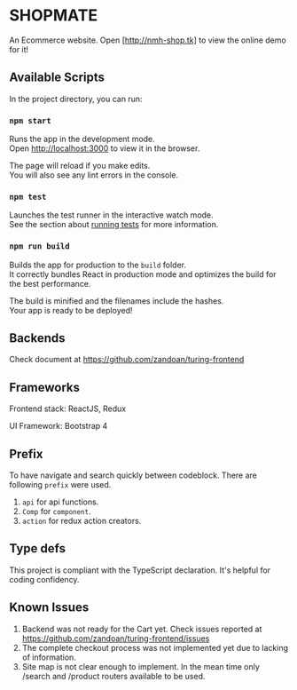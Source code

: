 SHOPMATE
==========

An Ecommerce website.
Open [http://nmh-shop.tk] to view the online demo for it!

## Available Scripts

In the project directory, you can run:

### `npm start`

Runs the app in the development mode.<br>
Open [http://localhost:3000](http://localhost:3000) to view it in the browser.

The page will reload if you make edits.<br>
You will also see any lint errors in the console.

### `npm test`

Launches the test runner in the interactive watch mode.<br>
See the section about [running tests](https://facebook.github.io/create-react-app/docs/running-tests) for more information.

### `npm run build`

Builds the app for production to the `build` folder.<br>
It correctly bundles React in production mode and optimizes the build for the best performance.

The build is minified and the filenames include the hashes.<br>
Your app is ready to be deployed!

## Backends
Check document at https://github.com/zandoan/turing-frontend

## Frameworks
Frontend stack: ReactJS, Redux 

UI Framework: Bootstrap 4

## Prefix
To have navigate and search quickly between codeblock. There are following `prefix` were used.
1. `api` for api functions.
2. `Comp` for `component`.
3. `action` for redux action creators.

## Type defs
This project is compliant with the TypeScript declaration. It's helpful for coding confidency. 

## Known Issues
1. Backend was not ready for the Cart yet. Check issues reported at https://github.com/zandoan/turing-frontend/issues
2. The complete checkout process was not implemented yet due to lacking of information. 
3. Site map is not clear enough to implement. In the mean time only /search and /product routers available to be used.


